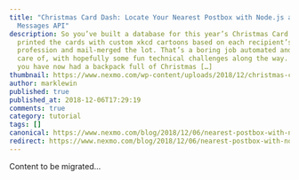 ```yaml
---
title: "Christmas Card Dash: Locate Your Nearest Postbox with Node.js and the
  Messages API"
description: So you’ve built a database for this year’s Christmas Card list,
  printed the cards with custom xkcd cartoons based on each recipient’s
  profession and mail-merged the lot. That’s a boring job automated and taken
  care of, with hopefully some fun technical challenges along the way. Except
  you have now had a backpack full of Christmas […]
thumbnail: https://www.nexmo.com/wp-content/uploads/2018/12/christmas-card-dash.png
author: marklewin
published: true
published_at: 2018-12-06T17:29:19
comments: true
category: tutorial
tags: []
canonical: https://www.nexmo.com/blog/2018/12/06/nearest-postbox-with-node-js-nexmo-messages-api-dr
redirect: https://www.nexmo.com/blog/2018/12/06/nearest-postbox-with-node-js-nexmo-messages-api-dr
---
```

Content to be migrated...